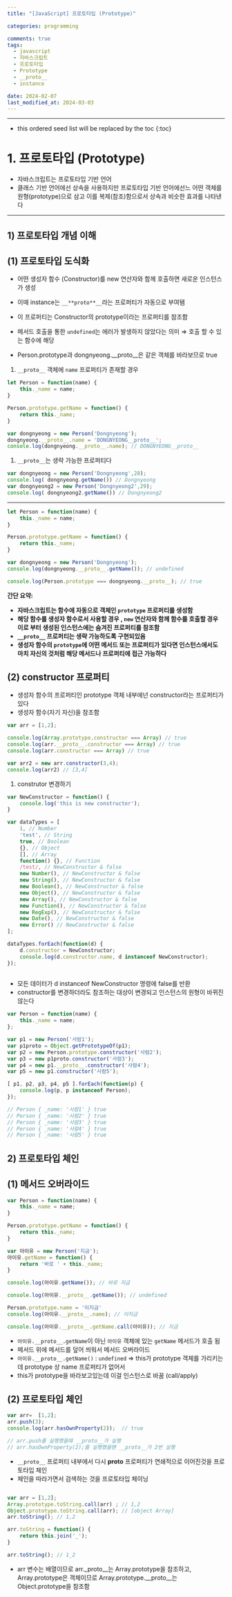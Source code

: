 ```yaml
---
title: "[JavaScript] 프로토타입 (Prototype)"

categories: programming

comments: true
tags:
  - javascript
  - 자바스크립트
  - 프로토타입
  - Prototype
  - __proto__
  - instance

date: 2024-02-07
last_modified_at: 2024-03-03
---
```


---

<!-- prettier-ignore -->
* this ordered seed list will be replaced by the toc 
{:toc}


# 1. 프로토타입 (Prototype)

- 자바스크립트는 프로토타입 기반 언어
- 클래스 기반 언어에선 상속을 사용하지만 프로토타입 기반 언어에선느 어떤 객체를 원형(prototype)으로 삼고 이를 복제(참조)함으로서 상속과 비슷한 효과를 나타낸다

---

## 1) 프로토타입 개념 이해

## (1) 프로토타입 도식화

- 어떤 생성자 함수 (Constructor)를 new 연산자와 함께 호출하면 새로운 인스턴스가 생성
- 이때 instance는 `__**proto**__`라는 프로퍼티가 자동으로 부여됌
- 이 프로퍼티는 Constructor의 prototype이라는 프로퍼티를 참조함

- 메서드 호출을 통한 `undefined`는 에러가 발생하지 않았다는 의미 ⇒ 호출 할 수 있는 함수에 해당
- Person.prototype과 dongnyeong.__proto__은 같은 객체를 바라보므로 true

1. `__proto__` 객체에 `name` 프로퍼티가 존재할 경우

```jsx
let Person = function(name) {
    this._name = name;
}

Person.prototype.getName = function() {
    return this._name;
}

var dongnyeong = new Person('Dongnyeong');
dongnyeong.__proto__.name = 'DONGNYEONG__proto__';
console.log(dongnyeong.__proto__.name); // DONGNYEONG__proto__
```

1. `__proto__`는 생략 가능한 프로퍼티다

```jsx
var dongnyeong = new Person('Dongnyeong',28);
console.log( dongnyeong.getName()) // Dongnyeong
var dongnyeong2 = new Person('Dongnyeong2',29);
console.log( dongnyeong2.getName()) // Dongnyeong2
```

---

```jsx
let Person = function(name) {
    this._name = name;
}

Person.prototype.getName = function() {
    return this._name;
}

var dongnyeong = new Person('Dongnyeong');
console.log(dongnyeong.__proto__.getName()); // undefined

console.log(Person.prototype === dongnyeong.__proto__); // true
```

**간단 요약:**

- **자바스크립트는 함수에 자동으로 객체인 `prototype` 프로퍼티를 생성함**
- **해당 함수를 생성자 함수로서 사용할 경우 , `new` 연산자와 함께 함수를 호출할 경우 이로 부터 생성된 인스턴스에는 숨겨진 프로퍼티를 참조함**
- **`__proto__` 프로퍼티는 생략 가능하도록 구현되있음**
- **생성자 함수의 `prototype`에 어떤 메서드 또는 프로퍼티가 있다면 인스턴스에서도 마치 자신의 것처럼 해당 메서드나 프로퍼티에 접근 가능하다**

## (2) constructor 프로퍼티

- 생성자 함수의 프로퍼티인 prototype 객체 내부에넌 constructor라는 프로퍼티가 있다
- 생성자 함수(자기 자신)을 참조함

```jsx
var arr = [1,2];

console.log(Array.prototype.constructor === Array) // true
console.log(arr.__proto__.constructor === Array) // true
console.log(arr.constructor === Array) // true

var arr2 = new arr.constructor(3,4);
console.log(arr2) // [3,4]
```

1. construtor 변경하기

```jsx
var NewConstructor = function() {
    console.log('this is new constructor');
}

var dataTypes = [
    1, // Number
    'test', // String
    true, // Boolean
    {}, // Object
    [], // Array
    function() {}, // Function
    /test/, // NewConstructor & false
    new Number(), // NewConstructor & false
    new String(), // NewConstructor & false
    new Boolean(), // NewConstructor & false
    new Object(), // NewConstructor & false
    new Array(), // NewConstructor & false
    new Function(), // NewConstructor & false
    new RegExp(), // NewConstructor & false
    new Date(), // NewConstructor & false
    new Error() // NewConstructor & false
];

dataTypes.forEach(function(d) {
    d.constructor = NewConstructor;
    console.log(d.constructor.name, d instanceof NewConstructor);
});
 
```

- 모든 데이터가 d instanceof NewConstructor 명령에 false를 반환
- constructor를 변경하더라도 참조하는 대상이 변경되고 인스턴스의 원형이 바뀌진 않는다

```jsx
var Person = function(name) {
    this._name = name;
};

var p1 = new Person('사람1');
var p1proto = Object.getPrototypeOf(p1);
var p2 = new Person.prototype.constructor('사람2');
var p3 = new p1proto.constructor('사람3');
var p4 = new p1.__proto__.constructor('사람4');
var p5 = new p1.constructor('사람5');

[ p1, p2, p3, p4, p5 ].forEach(function(p) {
    console.log(p, p instanceof Person);
});

// Person { _name: '사람1' } true
// Person { _name: '사람2' } true
// Person { _name: '사람3' } true
// Person { _name: '사람4' } true
// Person { _name: '사람5' } true
```

## 2) 프로토타입 체인

## (1) 메서드 오버라이드

```jsx
var Person = function(name) {
    this._name = name;
}

Person.prototype.getName = function() {
    return this._name;
}

var 아이유 = new Person('지금');
아이유.getName = function() {
    return '바로 ' + this._name;
}

console.log(아이유.getName()); // 바로 지금

console.log(아이유.__proto__.getName()); // undefined

Person.prototype.name = '이지금'
console.log(아이유.__proto__.name); // 이지금

console.log(아이유.__proto__.getName.call(아이유)); // 지금
```

- `아이유.__proto__.getName`이 아닌 `아이유` 객체에 있는 `getName` 메서드가 호출 됨
- 메서드 위에 메서드를 덮어 씌워서 메서드 오버라이드
- `아이유.__proto__.getName()` : `undefined` ⇒ this가 prototype 객체를 가리키는데 prototype 상 name 프로퍼티가 없어서
- this가 prototype을 바라보고있는데 이걸 인스턴스로 바꿈 (call/apply)

## (2) 프로토타입 체인

```jsx
var arr=  [1,2];
arr.push(3);
console.log(arr.hasOwnProperty(2));  // true

// arr.push를 실행했을때 __proto__가 실행
// arr.hasOwnProperty(2);를 실행했을떈 __proto__가 2번 실행
```

- `__proto__` 프로퍼티 내부에서 다시 __proto__ 프로퍼티가 연쇄적으로 이어진것을 프로토타입 체인
- 체인을 따라가면서 검색하는 것을 프로토타입 체이닝

```jsx

var arr = [1,2];
Array.prototype.toString.call(arr) ; // 1,2
Object.prototype.toString.call(arr); // [object Array]
arr.toString(); // 1,2

arr.toString = function() {
    return this.join('_');
}

arr.toString(); // 1_2

```

- arr 변수는 배열이므로 arr._proto__는 Array.prototype을 참조하고, Array.prototype은 객체이므로 Array.prototype.__proto__는 Object.prototype을 참조함
